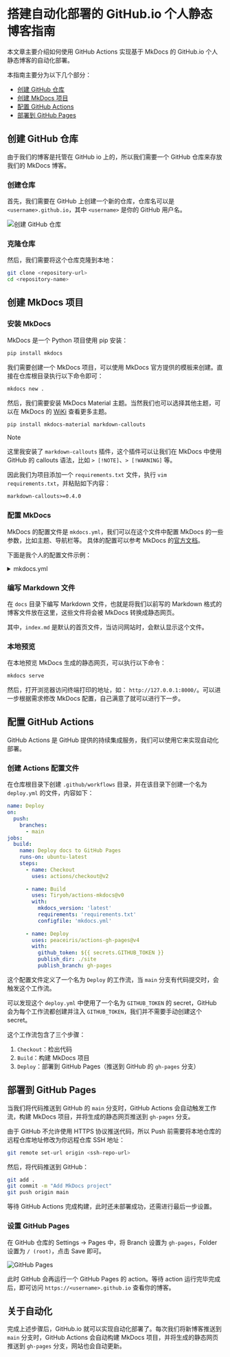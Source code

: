 #  搭建自动化部署的 GitHub.io 个人静态博客指南


本文章主要介绍如何使用 GitHub Actions 实现基于 MkDocs 的 GitHub.io 个人静态博客的自动化部署。

本指南主要分为以下几个部分：

- [创建 GitHub 仓库](#创建-github-仓库)
- [创建 MkDocs 项目](#创建-mkdocs-项目)
- [配置 GitHub Actions](#配置-github-actions)
- [部署到 GitHub Pages](#部署到-github-pages)

## 创建 GitHub 仓库

由于我们的博客是托管在 GitHub io 上的，所以我们需要一个 GitHub 仓库来存放我们的 MkDocs 博客。

### 创建仓库

首先，我们需要在 GitHub 上创建一个新的仓库，仓库名可以是 `<username>.github.io`，其中 `<username>` 是你的 GitHub 用户名。

![创建 GitHub 仓库](https://s2.loli.net/2024/06/17/X43nikWmO7hVGrb.png)

### 克隆仓库

然后，我们需要将这个仓库克隆到本地：

``` bash
git clone <repository-url>
cd <repository-name>
```

## 创建 MkDocs 项目

### 安装 MkDocs

MkDocs 是一个 Python 项目使用 pip 安装：

``` bash
pip install mkdocs
```

我们需要创建一个 MkDocs 项目，可以使用 MkDocs 官方提供的模板来创建。直接在仓库根目录执行以下命令即可：

``` bash
mkdocs new .
```

然后，我们需要安装 MkDocs Material 主题。当然我们也可以选择其他主题，可以在 MkDocs 的 [WiKi](https://github.com/mkdocs/mkdocs/wiki/MkDocs-Themes) 查看更多主题。

``` bash
pip install mkdocs-material markdown-callouts
```

> [!NOTE]
> 
> 这里我安装了 `markdown-callouts` 插件，这个插件可以让我们在 MkDocs 中使用 GitHub 的 callouts 语法，比如 `> [!NOTE]`、`> [!WARNING]` 等。

因此我们为项目添加一个 `requirements.txt` 文件，执行 `vim requirements.txt`，并粘贴如下内容：

``` txt
markdown-callouts>=0.4.0
```

### 配置 MkDocs

MkDocs 的配置文件是 `mkdocs.yml`，我们可以在这个文件中配置 MkDocs 的一些参数，比如主题、导航栏等。 具体的配置可以参考 MkDocs 的[官方文档](https://hellowac.github.io/mkdocs-docs-zh/user-guide/configuration)。

下面是我个人的配置文件示例：

<details>
<summary> mkdocs.yml </summary>

```yaml
site_name: Cassius0924's Blog
# site_url: https://cassius0924.github.io
site_author: Cassius0924
repo_name: 'Cassius0924/Cassius0924.github.io'
copyright: "Copyright &copy; 2024 - 2024 Chihchou Ho"
theme:
  name: 'material'
  palette:
    primary: 'indigo'
    accent: 'indigo'
  features:
    - content.code.select
    - content.code.copy
  language: 'zh'
extra:
  social:
    - icon: 'fontawesome/brands/github'
      link: 'https://github.com/cassius0924'
    - icon: 'fontawesome/brands/bilibili'
      link: 'https://space.bilibili.com/12873865'
markdown_extensions:
  - github-callouts # github callouts 语法支持
  - admonition # 注解块支持
  - pymdownx.arithmatex # 数学公式的TeX语法支持
  - pymdownx.betterem:
      smart_enable: all
  - pymdownx.caret
  - pymdownx.critic
  - pymdownx.details
  - pymdownx.emoji: # 表情支持
      emoji_generator: !!python/name:pymdownx.emoji.to_svg
  - pymdownx.magiclink
  - pymdownx.mark
  - pymdownx.smartsymbols
  - pymdownx.tasklist: # 任务清单支持
      custom_checkbox: true
  - pymdownx.tilde
  - pymdownx.highlight:
      anchor_linenums: true
      line_spans: __span
      pygments_lang_class: true
  - pymdownx.inlinehilite
  - pymdownx.snippets
  - pymdownx.superfences
  - meta # 元数据支持
extra_javascript:
  - 'https://cdnjs.cloudflare.com/ajax/libs/mathjax/2.7.0/MathJax.js?config=TeX-MML-AM_CHTML'
plugins:
  - search
```

</details>

### 编写 Markdown 文件

在 `docs` 目录下编写 Markdown 文件，也就是将我们以前写的 Markdown 格式的博客文件放在这里，这些文件将会被 MkDocs 转换成静态网页。

其中，`index.md` 是默认的首页文件，当访问网站时，会默认显示这个文件。

### 本地预览

在本地预览 MkDocs 生成的静态网页，可以执行以下命令：

``` bash
mkdocs serve
```

然后，打开浏览器访问终端打印的地址，如： `http://127.0.0.1:8000/`。可以进一步根据需求修改 MkDocs 配置，自己满意了就可以进行下一步。

## 配置 GitHub Actions

GitHub Actions 是 GitHub 提供的持续集成服务，我们可以使用它来实现自动化部署。

### 创建 Actions 配置文件

在仓库根目录下创建 `.github/workflows` 目录，并在该目录下创建一个名为 `deploy.yml` 的文件，内容如下：

```yaml
name: Deploy
on:
  push:
    branches:
      - main
jobs:
  build:
    name: Deploy docs to GitHub Pages
    runs-on: ubuntu-latest
    steps:
      - name: Checkout
        uses: actions/checkout@v2
          
      - name: Build
        uses: Tiryoh/actions-mkdocs@v0
        with:
          mkdocs_version: 'latest'
          requirements: 'requirements.txt'
          configfile: 'mkdocs.yml'
          
      - name: Deploy
        uses: peaceiris/actions-gh-pages@v4
        with:
          github_token: ${{ secrets.GITHUB_TOKEN }}
          publish_dir: ./site
          publish_branch: gh-pages
```

这个配置文件定义了一个名为 `Deploy` 的工作流，当 `main` 分支有代码提交时，会触发这个工作流。

可以发现这个 `deploy.yml` 中使用了一个名为 `GITHUB_TOKEN` 的 secret，GitHub 会为每个工作流都创建并注入 `GITHUB_TOKEN`，我们并不需要手动创建这个 secret。

这个工作流包含了三个步骤：

1. `Checkout`：检出代码
2. `Build`：构建 MkDocs 项目
3. `Deploy`：部署到 GitHub Pages（推送到 GitHub 的 `gh-pages` 分支）

## 部署到 GitHub Pages

当我们将代码推送到 GitHub 的 `main` 分支时，GitHub Actions 会自动触发工作流，构建 MkDocs 项目，并将生成的静态网页推送到 `gh-pages` 分支。

由于 GitHub 不允许使用 HTTPS 协议推送代码，所以 Push 前需要将本地仓库的远程仓库地址修改为你远程仓库 SSH 地址：

``` bash
git remote set-url origin <ssh-repo-url>
```

然后，将代码推送到 GitHub：

``` bash
git add .
git commit -m "Add MkDocs project"
git push origin main
```

等待 GitHub Actions 完成构建，此时还未部署成功，还需进行最后一步设置。

### 设置 GitHub Pages

在 GitHub 仓库的 Settings -> Pages 中，将 Branch 设置为 `gh-pages`，Folder 设置为 `/ (root)`，点击 Save 即可。

![GitHub Pages](https://s2.loli.net/2024/06/17/LaRdUmcpiMw4z2f.png)

此时 GitHub 会再运行一个 GitHub Pages 的 action。等待 action 运行完毕完成后，即可访问 `https://<username>.github.io` 查看你的博客。

## 关于自动化

完成上述步骤后，GitHub.io 就可以实现自动化部署了。每次我们将新博客推送到 `main` 分支时，GitHub Actions 会自动构建 MkDocs 项目，并将生成的静态网页推送到 `gh-pages` 分支，网站也会自动更新。
